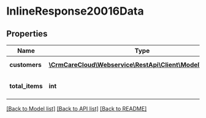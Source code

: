 # InlineResponse20016Data

## Properties
Name | Type | Description | Notes
------------ | ------------- | ------------- | -------------
**customers** | [**\CrmCareCloud\Webservice\RestApi\Client\Model\Customer[]**](Customer.md) | Array of customers | [optional] 
**total_items** | **int** | Count of all found customers | [optional] 

[[Back to Model list]](../../README.md#documentation-for-models) [[Back to API list]](../../README.md#documentation-for-api-endpoints) [[Back to README]](../../README.md)

